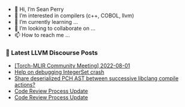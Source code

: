 - 👋 Hi, I’m Sean Perry
- 👀 I’m interested in compilers (c++, COBOL, llvm)
- 🌱 I’m currently learning ...
- 💞️ I’m looking to collaborate on ...
- 📫 How to reach me ...

<!---
s66perry/s66perry is a ✨ special ✨ repository because its `README.md` (this file) appears on your GitHub profile.
You can click the Preview link to take a look at your changes.
--->
### 📕 Latest LLVM Discourse Posts

<!-- DISCOURSE-LLVM:START -->
- [[Torch-MLIR Community Meeting] 2022-08-01](https://discourse.llvm.org/t/torch-mlir-community-meeting-2022-08-01/64112#post_1)
- [Help on debugging IntegerSet crash](https://discourse.llvm.org/t/help-on-debugging-integerset-crash/64105#post_5)
- [Share deserialized PCH AST between successive libclang compile actions?](https://discourse.llvm.org/t/share-deserialized-pch-ast-between-successive-libclang-compile-actions/64111#post_1)
- [Code Review Process Update](https://discourse.llvm.org/t/code-review-process-update/63964?page=5#post_97)
- [Code Review Process Update](https://discourse.llvm.org/t/code-review-process-update/63964?page=5#post_96)
<!-- DISCOURSE-LLVM:END -->
